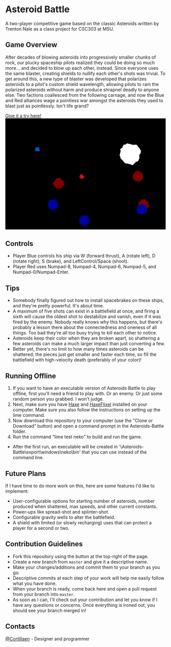 # Asteroid Battle
A two-player competitive game based on the classic Asteroids written by Trenton Nale as a class project for CSC303 at MSU.
## Game Overview
After decades of blowing asteroids into progressively smaller chunks of rock, our plucky spaceship pilots realized they could be doing so much more... and decided to blow up each other, instead.  Since everyone uses the same blaster, creating shields to nullify each other's shots was trivial.  To get around this, a new type of blaster was developed that polarizes asteroids to a pilot's custom shield wavelength, allowing pilots to ram the polarized asteroids without harm and produce shrapnel deadly to anyone else.
Two factions coallesced from the following carnage, and now the Blue and Red alliances wage a pointless war amongst the asteroids they used to blast just as pointlessly.  Isn't life grand?

[Give it a try here!](https://cortillaen.github.io/Asteroids-Battle/)
![Screenshot](/docs/Demo.png?raw=true)
## Controls
* Player Blue controls his ship via W (forward thrust), A (rotate left), D (rotate right), S (brake), and LeftControl/Space (shoot).
* Player Red uses Numpad-8, Numpad-4, Numpad-6, Numpad-5, and Numpad-0/Numpad-Enter.
## Tips
* Somebody finally figured out how to install spacebrakes on these ships, and they're pretty powerful.  It's about time.
* A maximum of five shots can exist in a battlefield at once, and firing a sixth will cause the oldest shot to destabilize and vanish, even if it was fired by the enemy.  Nobody really knows why this happens, but there's probably a lesson there about the connectedness and oneness of all things.  Too bad they're all too busy trying to kill each other to notice.
* Asteroids keep their color when they are broken apart, so shattering a few asteroids can make a much larger impact than just converting a few.
* Better yet, there's no limit to how many times asteroids can be shattered; the pieces just get smaller and faster each time, so fill the battlefield with high-velocity death (preferably of your color)!
## Running Offline
1. If you want to have an executable version of Asteroids Battle to play offline, first you'll need a friend to play with.  Or an enemy.  Or just some random person you grabbed.  I won't judge.
2. Next, make sure you have [Haxe](http://www.haxe.org/download) and [HaxeFlixel](http://www.haxeflixel.com) installed on your computer.  Make sure you also follow the instructions on setting up the lime command.
3. Now download this repository to your computer (use the "Clone or Download" button) and open a command prompt in the Asteroids-Battle folder.
3. Run the command "lime test neko" to build and run the game.
 * After the first run, an executable will be created in '\Asteroids-Battle\export\windows\neko\bin' that you can use instead of the command line.
## Future Plans
If I have time to do more work on this, here are some features I'd like to implement:
* User-configurable options for starting number of asteroids, number produced when shattered, max speeds, and other current constants.
* Power-ups like spread-shot and splinter-shot.
* Configurable gravity wells to alter the battlefield.
* A shield with limited (or slowly recharging) uses that can protect a player for a second or two.
## Contribution Guidelines
* Fork this repository using the button at the top-right of the page.
* Create a new branch from `master` and give it a descriptive name.
* Make your changes/additions and commit them to your branch as you go.
 * Descriptive commits at each step of your work will help me easily follow what you have done.
* When your branch is ready, come back here and open a pull request from your branch into `master`.
* As soon as I can, I'll check out your contribution and let you know if I have any questions or concerns.  Once everything is ironed out, you should see your branch merged in!
## Contacts
[@Cortillaen](https://github.com/Cortillaen) - Designer and programmer

